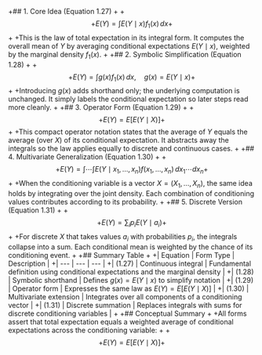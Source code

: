 +## 1. Core Idea (Equation 1.27)
+
+$$
+E(Y) = \int E(Y \mid x) f_1(x) \, dx
+$$
+
+This is the law of total expectation in its integral form. It computes the overall mean of $Y$ by averaging conditional expectations $E(Y \mid x)$, weighted by the marginal density $f_1(x)$.
+
+## 2. Symbolic Simplification (Equation 1.28)
+
+$$
+E(Y) = \int g(x) f_1(x) \, dx, \quad g(x) = E(Y \mid x)
+$$
+
+Introducing $g(x)$ adds shorthand only; the underlying computation is unchanged. It simply labels the conditional expectation so later steps read more cleanly.
+
+## 3. Operator Form (Equation 1.29)
+
+$$
+E(Y) = E[E(Y \mid X)]
+$$
+
+This compact operator notation states that the average of $Y$ equals the average (over $X$) of its conditional expectation. It abstracts away the integrals so the law applies equally to discrete and continuous cases.
+
+## 4. Multivariate Generalization (Equation 1.30)
+
+$$
+E(Y) = \int \cdots \int E(Y \mid x_1, \ldots, x_n) f(x_1, \ldots, x_n) \, dx_1 \cdots dx_n
+$$
+
+When the conditioning variable is a vector $X = (X_1, \ldots, X_n)$, the same idea holds by integrating over the joint density. Each combination of conditioning values contributes according to its probability.
+
+## 5. Discrete Version (Equation 1.31)
+
+$$
+E(Y) = \sum_i p_i E(Y \mid a_i)
+$$
+
+For discrete $X$ that takes values $a_i$ with probabilities $p_i$, the integrals collapse into a sum. Each conditional mean is weighted by the chance of its conditioning event.
+
+## Summary Table
+
+| Equation | Form Type | Description |
+| --- | --- | --- |
+| (1.27) | Continuous integral | Fundamental definition using conditional expectations and the marginal density |
+| (1.28) | Symbolic shorthand | Defines $g(x) = E(Y \mid x)$ to simplify notation |
+| (1.29) | Operator form | Expresses the same law as $E(Y) = E[E(Y \mid X)]$ |
+| (1.30) | Multivariate extension | Integrates over all components of a conditioning vector |
+| (1.31) | Discrete summation | Replaces integrals with sums for discrete conditioning variables |
+
+## Conceptual Summary
+
+All forms assert that total expectation equals a weighted average of conditional expectations across the conditioning variable:
+
+$$
+E(Y) = E[E(Y \mid X)]
+$$
